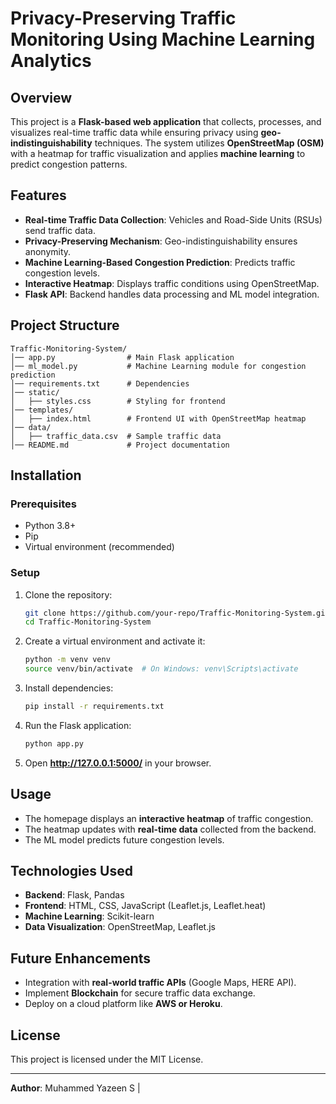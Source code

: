 # Privacy-Preserving Traffic Monitoring Using Machine Learning Analytics

## Overview
This project is a **Flask-based web application** that collects, processes, and visualizes real-time traffic data while ensuring privacy using **geo-indistinguishability** techniques. The system utilizes **OpenStreetMap (OSM)** with a heatmap for traffic visualization and applies **machine learning** to predict congestion patterns.

## Features
- **Real-time Traffic Data Collection**: Vehicles and Road-Side Units (RSUs) send traffic data.
- **Privacy-Preserving Mechanism**: Geo-indistinguishability ensures anonymity.
- **Machine Learning-Based Congestion Prediction**: Predicts traffic congestion levels.
- **Interactive Heatmap**: Displays traffic conditions using OpenStreetMap.
- **Flask API**: Backend handles data processing and ML model integration.

## Project Structure
```
Traffic-Monitoring-System/
│── app.py                # Main Flask application
│── ml_model.py           # Machine Learning module for congestion prediction
│── requirements.txt      # Dependencies
│── static/
│   ├── styles.css        # Styling for frontend
│── templates/
│   ├── index.html        # Frontend UI with OpenStreetMap heatmap
│── data/
│   ├── traffic_data.csv  # Sample traffic data
│── README.md             # Project documentation
```

## Installation
### Prerequisites
- Python 3.8+
- Pip
- Virtual environment (recommended)

### Setup
1. Clone the repository:
   ```bash
   git clone https://github.com/your-repo/Traffic-Monitoring-System.git
   cd Traffic-Monitoring-System
   ```
2. Create a virtual environment and activate it:
   ```bash
   python -m venv venv
   source venv/bin/activate  # On Windows: venv\Scripts\activate
   ```
3. Install dependencies:
   ```bash
   pip install -r requirements.txt
   ```
4. Run the Flask application:
   ```bash
   python app.py
   ```
5. Open **http://127.0.0.1:5000/** in your browser.

## Usage
- The homepage displays an **interactive heatmap** of traffic congestion.
- The heatmap updates with **real-time data** collected from the backend.
- The ML model predicts future congestion levels.

## Technologies Used
- **Backend**: Flask, Pandas
- **Frontend**: HTML, CSS, JavaScript (Leaflet.js, Leaflet.heat)
- **Machine Learning**: Scikit-learn
- **Data Visualization**: OpenStreetMap, Leaflet.js

## Future Enhancements
- Integration with **real-world traffic APIs** (Google Maps, HERE API).
- Implement **Blockchain** for secure traffic data exchange.
- Deploy on a cloud platform like **AWS or Heroku**.

## License
This project is licensed under the MIT License.

---
**Author**: Muhammed Yazeen S | 


